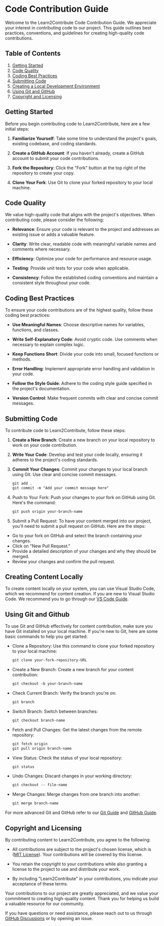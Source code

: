 # Code Contribution Guide

Welcome to the Learn2Contribute Code Contribution Guide. We appreciate your interest in contributing code to our project. This guide outlines best practices, conventions, and guidelines for creating high-quality code contributions.

## Table of Contents

1. [Getting Started](#getting-started)
2. [Code Quality](#code-quality)
3. [Coding Best Practices](#coding-best-practices)
4. [Submitting Code](#submitting-code)
5. [Creating a Local Development Environment](#creating-a-local-development-environment)
6. [Using Git and GitHub](#using-git-and-github)
7. [Copyright and Licensing](#copyright-and-licensing)

## Getting Started

Before you begin contributing code to Learn2Contribute, here are a few initial steps:

1. **Familiarize Yourself**: Take some time to understand the project's goals, existing codebase, and coding standards.

2. **Create a GitHub Account**: If you haven't already, create a GitHub account to submit your code contributions.

3. **Fork the Repository**: Click the "Fork" button at the top right of the repository to create your copy.

4. **Clone Your Fork**: Use Git to clone your forked repository to your local machine.

## Code Quality

We value high-quality code that aligns with the project's objectives. When contributing code, please consider the following:

- **Relevance**: Ensure your code is relevant to the project and addresses an existing issue or adds a valuable feature.

- **Clarity**: Write clear, readable code with meaningful variable names and comments where necessary.

- **Efficiency**: Optimize your code for performance and resource usage.

- **Testing**: Provide unit tests for your code when applicable.

- **Consistency**: Follow the established coding conventions and maintain a consistent style throughout your code.

## Coding Best Practices

To ensure your code contributions are of the highest quality, follow these coding best practices:

- **Use Meaningful Names**: Choose descriptive names for variables, functions, and classes.

- **Write Self-Explanatory Code**: Avoid cryptic code. Use comments when necessary to explain complex logic.

- **Keep Functions Short**: Divide your code into small, focused functions or methods.

- **Error Handling**: Implement appropriate error handling and validation in your code.

- **Follow the Style Guide**: Adhere to the coding style guide specified in the project's documentation.

- **Version Control**: Make frequent commits with clear and concise commit messages.

## Submitting Code

To contribute code to Learn2Contribute, follow these steps:

1. **Create a New Branch**: Create a new branch on your local repository to work on your code contribution.

2. **Write Your Code**: Develop and test your code locally, ensuring it adheres to the project's coding standards.

3. **Commit Your Changes**: Commit your changes to your local branch using Git. Use clear and concise commit messages.

   ```markdown
   git add .
   git commit -m "Add your commit message here"

4. Push to Your Fork: Push your changes to your fork on GitHub using Git. Here's the command:

   ```markdown
   git push origin your-branch-name

5. Submit a Pull Request: To have your content merged into our project, you'll need to submit a pull request on GitHub. Here are the steps:

- Go to your fork on GitHub and select the branch containing your changes.
- Click on "New Pull Request."
- Provide a detailed description of your changes and why they should be merged.
- Review your changes and confirm the pull request.

## Creating Content Locally

To create content locally on your system, you can use Visual Studio Code, which we recommend for content creation. If you are new to Visual Studio Code. We recommend you to go through our [VS Code Guide](/development/vscode.md).

## Using Git and Github

To use Git and GitHub effectively for content contribution, make sure you have Git installed on your local machine. If you're new to Git, here are some basic commands to help you get started:

- Clone a Repository: Use this command to clone your forked repository to your local machine:

  ```markdown
  git clone your-fork-repository-URL

- Create a New Branch: Create a new branch for your content contribution:

  ```markdown
  git checkout -b your-branch-name

- Check Current Branch: Verify the branch you're on:

  ```markdown
  git branch

- Switch Branch: Switch between branches:

  ```markdown
  git checkout branch-name

- Fetch and Pull Changes: Get the latest changes from the remote repository:

  ```markdown
  git fetch origin
  git pull origin branch-name

- View Status: Check the status of your local repository:

  ```markdown
  git status

- Undo Changes: Discard changes in your working directory:

  ```markdown
  git checkout -- file-name

- Merge Changes: Merge changes from one branch into another:

  ```markdown
  git merge branch-name

For more advanced Git and GitHub refer to our [Git Guide](/version-control/git.md) and [GitHub Guide](/collaboration/github.md).

## Copyright and Licensing

By contributing content to Learn2Contribute, you agree to the following:

- All contributions are subject to the project's chosen license, which is ([MIT License](LICENSE)). Your contributions will be covered by this license.

- You retain the copyright to your contributions while also granting a license to the project to use and distribute your work.

- By including "Learn2Contribute" in your contributions, you indicate your acceptance of these terms.

Your contributions to our project are greatly appreciated, and we value your commitment to creating high-quality content. Thank you for helping us build a valuable resource for our community.

If you have questions or need assistance, please reach out to us through [GitHub Discussions](https://github.com/rishikeshsamant/Learn2Contribute/discussions)
 or by opening an issue.



